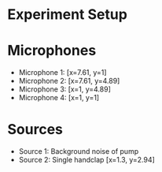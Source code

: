# Experiment Setup

# Microphones

-  Microphone 1: [x=7.61, y=1]
-  Microphone 2: [x=7.61, y=4.89]
-  Microphone 3: [x=1, y=4.89]
-  Microphone 4: [x=1, y=1]

# Sources

-  Source 1: Background noise of pump
-  Source 2: Single handclap [x=1.3, y=2.94]
